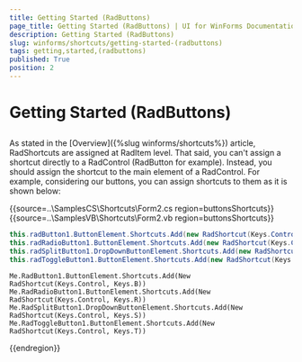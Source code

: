 ```yaml
---
title: Getting Started (RadButtons)
page_title: Getting Started (RadButtons) | UI for WinForms Documentation
description: Getting Started (RadButtons)
slug: winforms/shortcuts/getting-started-(radbuttons)
tags: getting,started,(radbuttons)
published: True
position: 2
---
```


# Getting Started (RadButtons)

## 

As stated in the [Overview]({%slug winforms/shortcuts%}) article, RadShortcuts are assigned at RadItem level. That said, you can't assign a shortcut directly to a RadControl (RadButton for example). Instead, you should assign the shortcut to the main element of a RadControl. For example, considering our buttons, you can assign shortcuts to them as it is shown below:

{{source=..\SamplesCS\Shortcuts\Form2.cs region=buttonsShortcuts}} 
{{source=..\SamplesVB\Shortcuts\Form2.vb region=buttonsShortcuts}} 

````C#
this.radButton1.ButtonElement.Shortcuts.Add(new RadShortcut(Keys.Control, Keys.B));
this.radRadioButton1.ButtonElement.Shortcuts.Add(new RadShortcut(Keys.Control, Keys.R));
this.radSplitButton1.DropDownButtonElement.Shortcuts.Add(new RadShortcut(Keys.Control, Keys.S));
this.radToggleButton1.ButtonElement.Shortcuts.Add(new RadShortcut(Keys.Control, Keys.T));

````
````VB.NET
Me.RadButton1.ButtonElement.Shortcuts.Add(New RadShortcut(Keys.Control, Keys.B))
Me.RadRadioButton1.ButtonElement.Shortcuts.Add(New RadShortcut(Keys.Control, Keys.R))
Me.RadSplitButton1.DropDownButtonElement.Shortcuts.Add(New RadShortcut(Keys.Control, Keys.S))
Me.RadToggleButton1.ButtonElement.Shortcuts.Add(New RadShortcut(Keys.Control, Keys.T))

````

{{endregion}} 



